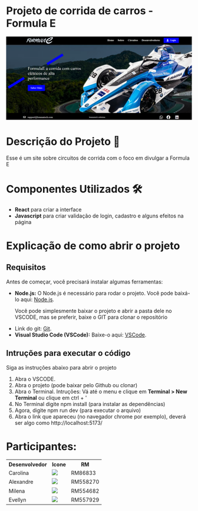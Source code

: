 <h1>Projeto de corrida de carros - Formula E</h1>
<p>

![](src/imagens/fotoHome.png)

<h1>Descrição do Projeto 📝</h1>

<p> Esse é um site sobre circuitos de corrida com o foco em divulgar a Formula E </h1>

<h1>Componentes Utilizados 🛠️</h1>
<ul>
<li><b>React</b> para criar a interface</li>
<li><b>Javascript</b> para criar validação de login, cadastro e alguns efeitos na página</li>
</ul>

<h1>Explicação de como abrir o projeto</h1>

<h2>Requisitos</h2>
<p>Antes de começar, você precisará instalar algumas ferramentas:</p>

<ul>
  <li><b>Node.js:</b> O Node.js é necessário para rodar o projeto. Você pode baixá-lo aqui: <a href="https://nodejs.org/">Node.js</a>.</li>
  <p>Você pode simplesmente baixar o projeto e abrir a pasta dele no VSCODE, mas se preferir, baixe o GIT para clonar o repositório </p>
  <li>Link do git: <a href="https://git-scm.com/">Git</a>.</li>
 
  <li><b>Visual Studio Code (VSCode):</b> Baixe-o aqui: <a href="https://code.visualstudio.com/">VSCode</a>.</li>
</ul>

<h2>Intruções para executar o código</h2>
<p>Siga as instruções abaixo para abrir o projeto</p>
<ol>
  <li>Abra o VSCODE.</li>
  <li>Abra o projeto (pode baixar pelo Github ou clonar)</li>
  <li>Abra o Terminal. Intruções: </b> Vá até o menu e clique em <b>Terminal > New Terminal</b> ou clique em ctrl + ' </li>
  <li>No Terminal digite npm install (para instalar as dependências)</li>
  <li>Agora, digite npm run dev (para executar o arquivo)</li>
  <li>Abra o link que apareceu (no navegador chrome por exemplo), deverá ser algo como http://localhost:5173/</li>

</ol>


# Participantes:

<table>
  
<tr>
<th>Desenvolvedor</th>
<th>Icone</th>
<th>RM</th>
</tr>


<tr>
<td>Carolina </td>
<td><a href="https://github.com/Linasferraz"><img src="https://avatars.githubusercontent.com/u/161864076?v=4" height="50" style="max-width: 100%;"></a></td>
<td>RM86833</td>
</tr>
  
<tr>
<td>Alexandre </td>
<td><a href="https://github.com/alefaria577"><img src="https://avatars.githubusercontent.com/u/132949575?v=4" height="50" style="max-width: 100%;"></a></td>
<td>RM558270</td>
 </tr>

 
<tr>
<td>Milena</td>
<td><a href="https://github.com/MilenaCodinhoto"><img src="https://avatars.githubusercontent.com/u/19381239?v=4" height="50" style="max-width: 100%;"></a></td>
<td>RM554682</td>
 </tr>

 
 <tr>
<td>Evellyn</td>
<td><a href="https://github.com/evojeda"><img src="https://avatars.githubusercontent.com/u/162588593?v=4" height="50" style="max-width: 100%;"></a></td>
<td>RM557929</td>
 </tr>
</table>
</p>
